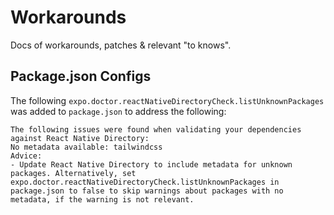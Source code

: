 # Workarounds

Docs of workarounds, patches & relevant "to knows".

## Package.json Configs

The following `expo.doctor.reactNativeDirectoryCheck.listUnknownPackages` was added to `package.json` to address the following:

```
The following issues were found when validating your dependencies against React Native Directory:
No metadata available: tailwindcss
Advice: 
- Update React Native Directory to include metadata for unknown packages. Alternatively, set expo.doctor.reactNativeDirectoryCheck.listUnknownPackages in package.json to false to skip warnings about packages with no metadata, if the warning is not relevant.
```